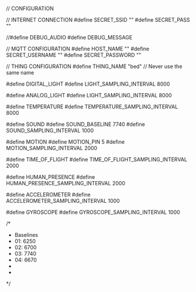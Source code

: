 // CONFIGURATION

// INTERNET CONNECTION
#define SECRET_SSID ""
#define SECRET_PASS ""

//#define DEBUG_AUDIO
#define DEBUG_MESSAGE

// MQTT CONFIGURATION
#define HOST_NAME ""
#define SECRET_USERNAME ""
#define SECRET_PASSWORD ""

// THING CONFIGURATION
#define THING_NAME "bed" // Never use the same name

#define DIGITAL_LIGHT
  #define LIGHT_SAMPLING_INTERVAL 8000

#define ANALOG_LIGHT
  #define LIGHT_SAMPLING_INTERVAL 8000

#define TEMPERATURE
  #define TEMPERATURE_SAMPLING_INTERVAL 8000

#define SOUND
  #define SOUND_BASELINE 7740
  #define SOUND_SAMPLING_INTERVAL 1000

#define MOTION
  #define MOTION_PIN 5
  #define MOTION_SAMPLING_INTERVAL 2000

#define TIME_OF_FLIGHT
  #define TIME_OF_FLIGHT_SAMPLING_INTERVAL 2000

#define HUMAN_PRESENCE
  #define HUMAN_PRESENCE_SAMPLING_INTERVAL 2000

#define ACCELEROMETER
  #define ACCELEROMETER_SAMPLING_INTERVAL 1000

#define GYROSCOPE
  #define GYROSCOPE_SAMPLING_INTERVAL 1000



/*
 * Baselines
 * 01:  6250
 * 02:  6700
 * 03:  7740
 * 04:  6670
 *
 *
 */
